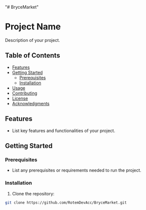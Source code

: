 "# BryceMarket" 
# Project Name

Description of your project.

## Table of Contents

- [Features](#features)
- [Getting Started](#getting-started)
  - [Prerequisites](#prerequisites)
  - [Installation](#installation)
- [Usage](#usage)
- [Contributing](#contributing)
- [License](#license)
- [Acknowledgments](#acknowledgments)

## Features

- List key features and functionalities of your project.

## Getting Started

### Prerequisites

- List any prerequisites or requirements needed to run the project.

### Installation

1. Clone the repository:

```bash
git clone https://github.com/RotemDevAcc/BryceMarket.git
